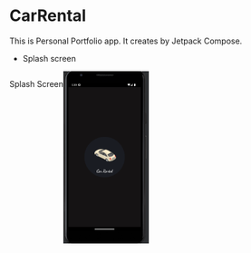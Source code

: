 # CarRental

This is Personal Portfolio app. It creates by Jetpack Compose.
-  Splash screen
<div style="display:flex;">
  <p>Splash Screen</p>
  <img alt="Splash Screen" src="images/splash.png" width="30%"> </div>
